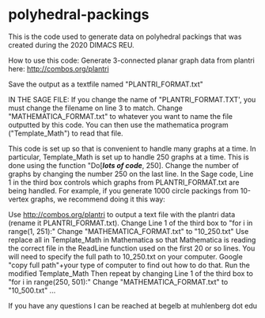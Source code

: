 # polyhedral-packings
This is the code used to generate data on polyhedral packings that was created during the 2020 DIMACS REU. 

How to use this code:
Generate 3-connected planar graph data from plantri here: http://combos.org/plantri 

Save the output as a textfile named "PLANTRI_FORMAT.txt"

IN THE SAGE FILE: 
If you change the name of "PLANTRI_FORMAT.TXT', you must change the filename on line 3 to match.
Change "MATHEMATICA_FORMAT.txt" to whatever you want to name the file outputted by this code. You can then use the mathematica program ("Template_Math") to read that file.

This code is set up so that is convenient to handle many graphs at a time. In particular, Template_Math is set up to handle 250 graphs at a time. This is done using the function "Do[***lots of code***, 250]. Change the number of graphs by changing the number 250 on the last line. In the Sage code, Line 1 in the third box controls which graphs from PLANTRI_FORMAT.txt are being handled. For example, if you generate 1000 circle packings from 10-vertex graphs, we recommend doing it this way:

Use http://combos.org/plantri to output a text file with the plantri data (rename it PLANTRI_FORMAT.txt).
Change Line 1 of the third box to "for i in range(1, 251):"
Change "MATHEMATICA_FORMAT.txt" to "10_250.txt"
Use replace all in Template_Math in Mathematica so that Mathematica is reading the correct file in the ReadLine function used on the first 20 or so lines. You will need to specify the full path to 10_250.txt on your computer. Google "copy full path"+your type of computer to find out how to do that.
Run the modified Template_Math
Then repeat by changing Line 1 of the third box to "for i in range(250, 501):"
Change "MATHEMATICA_FORMAT.txt" to "10_500.txt" ...

If you have any questions I can be reached at begelb at muhlenberg dot edu
